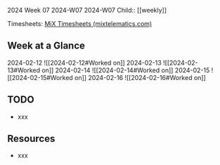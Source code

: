 2024 Week 07
2024-W07 2024-W07
Child:: [[weekly]]

Timesheets: [MiX Timesheets (mixtelematics.com)](http://timesheets.mixtelematics.com/MixTimesheetsUI/app/index.html#/TimeSheet)

## Week at a Glance

2024-02-12
![[2024-02-12#Worked on]]
2024-02-13
![[2024-02-13#Worked on]]
2024-02-14
![[2024-02-14#Worked on]]
2024-02-15
![[2024-02-15#Worked on]]
2024-02-16
![[2024-02-16#Worked on]]

## TODO

- xxx

## Resources

- xxx


